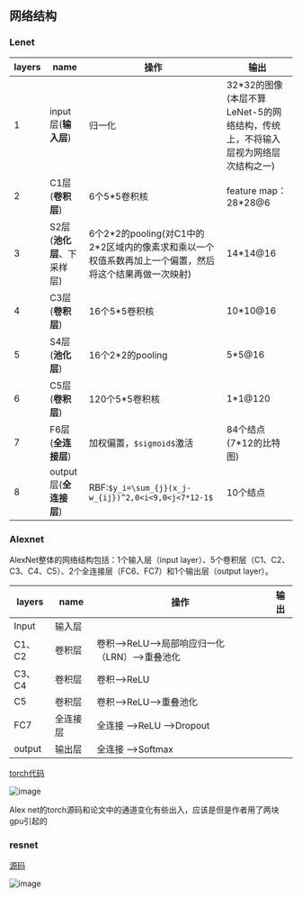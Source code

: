 ## 网络结构

### Lenet

| layers | name              | 操作                                                             | 输出                                              |
| ------ | ----------------- | -------------------------------------------------------------- | ----------------------------------------------- |
| 1      | input层(**输入层**)   | 归一化                                                            | 32\*32的图像(本层不算LeNet-5的网络结构，传统上，不将输入层视为网络层次结构之一) |
| 2      | C1层(**卷积层**)      | 6个5\*5卷积核                                                      | feature map：28\*28\@6                           |
| 3      | S2层(**池化层**、下采样层) | 6个2\*2的pooling(对C1中的2\*2区域内的像素求和乘以一个权值系数再加上一个偏置，然后将这个结果再做一次映射) | 14\*14\@16                                      |
| 4      | C3层(**卷积层**)      | 16个5\*5卷积核                                                     | 10\*10\@16                                      |
| 5      | S4层(**池化层**)      | 16个2\*2的pooling                                                | 5\*5\@16                                        |
| 6      | C5层(**卷积层**)      | 120个5\*5卷积核                                                    | 1\*1\@120                                       |
| 7      | F6层(**全连接层**)     | 加权偏置，`$sigmoid$`激活                                             | 84个结点(7\*12的比特图)                                |
| 8      | output层(**全连接层**) | RBF:`$y_i=\sum_{j}(x_j-w_{ij})^2,0<i<9,0<j<7*12-1$`            | 10个结点                                           |

### Alexnet

AlexNet整体的网络结构包括：1个输入层（input layer）、5个卷积层（C1、C2、C3、C4、C5）、2个全连接层（FC6、FC7）和1个输出层（output layer）。

| layers | name | 操作                              | 输出 |
| ------ | ---- | ------------------------------- | -- |
| Input  | 输入层  |                                 |    |
| C1、C2  | 卷积层  | 卷积-->ReLU-->局部响应归一化（LRN）-->重叠池化 |    |
| C3、C4  | 卷积层  | 卷积-->ReLU                       |    |
| C5     | 卷积层  | 卷积-->ReLU-->重叠池化                |    |
| FC7    | 全连接层 | 全连接 -->ReLU -->Dropout          |    |
| output | 输出层  | 全连接 -->Softmax                  |    |

[torch代码](https://blog.csdn.net/qq_45195178/article/details/127660141)

![image](https://img-blog.csdn.net/20180116220229382?watermark/2/text/aHR0cDovL2Jsb2cuY3Nkbi5uZXQvbG92ZWxpdXp6/font/5a6L5L2T/fontsize/400/fill/I0JBQkFCMA==/dissolve/70/gravity/SouthEast)

Alex net的torch源码和论文中的通道变化有些出入，应该是但是作者用了两块gpu引起的

### resnet

[源码](https://blog.csdn.net/u014453898/article/details/97115891)

![image](https://img-blog.csdnimg.cn/2019072411484875.png?x-oss-process=image/watermark,type_ZmFuZ3poZW5naGVpdGk,shadow_10,text_aHR0cHM6Ly9ibG9nLmNzZG4ubmV0L3UwMTQ0NTM4OTg=,size_16,color_FFFFFF,t_70 "image")
